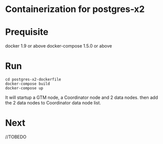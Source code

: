 Containerization for postgres-x2
=========================

# Prequisite
docker 1.9 or above
docker-compose 1.5.0 or above

# Run
```
cd postgres-x2-dockerfile
docker-compose build
docker-compose up
```

It will startup a GTM node, a Coordinator node and 2 data nodes. then add the 2 data nodes to Coordinator data node list.

# Next
//TOBEDO
